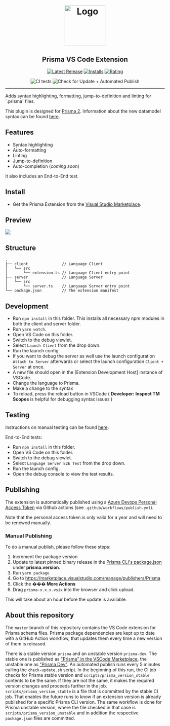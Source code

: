 <h1 align="center"><img src="./logo_white.png" alt="Logo" height="128" /></h1>
<h2 align="center">Prisma VS Code Extension</h2>
<div align="center">
  
   [![Latest Release](https://vsmarketplacebadge.apphb.com/version-short/prisma.Prisma.svg)](https://marketplace.visualstudio.com/items?itemName=Prisma.prisma)
  [![Installs](https://vsmarketplacebadge.apphb.com/installs-short/prisma.Prisma.svg)](https://marketplace.visualstudio.com/items?itemName=Prisma.prisma)
  [![Rating](https://vsmarketplacebadge.apphb.com/rating-short/prisma.Prisma.svg)](https://marketplace.visualstudio.com/items?itemName=Prisma.prisma)
  
</div>
<div align="center">
  
  ![CI tests](https://github.com/prisma/vscode/workflows/CI%20tests/badge.svg)
  ![Check for Update + Automated Publish](https://github.com/prisma/vscode/workflows/Check%20for%20Update%20%2B%20Automated%20Publish/badge.svg)
  
</div>

<hr>
Adds syntax highlighting, formatting, jump-to-definition and linting for `.prisma` files.

This plugin is designed for [Prisma 2](https://www.prisma.io/blog/announcing-prisma-2-zq1s745db8i5). Information about the new datamodel syntax can be found [here](https://github.com/prisma/prisma2/blob/master/docs/data-modeling.md).

## Features

- Syntax highlighting
- Auto-formatting
- Linting
- Jump-to-definition
- Auto-completion (_coming soon_)

It also includes an End-to-End test.

## Install

- Get the Prisma Extension from the [Visual Studio Marketplace](https://marketplace.visualstudio.com/items?itemName=Prisma.prisma).

## Preview

![](https://imgur.com/HbufPo6.png)

## Structure

```
.
├── client               // Language Client
│   └── src
│       └── extension.ts // Language Client entry point
├── server               // Language Server
│   └── src
│       └── server.ts    // Language Server entry point
└── package.json         // The extension manifest
```

## Development

- Run `npm install` in this folder. This installs all necessary npm modules in both the client and server folder.
- Run `yarn watch`.
- Open VS Code on this folder.
- Switch to the debug viewlet.
- Select `Launch Client` from the drop down.
- Run the launch config.
- If you want to debug the server as well use the launch configuration `Attach to Server` afterwards or select the launch configuration `Client + Server` at once.
- A new file should open in the [Extension Development Host] instance of VSCode.
- Change the language to Prisma.
- Make a change to the syntax
- To reload, press the reload button in VSCode ( **Developer: Inspect TM Scopes** is helpful for debugging syntax issues )

## Testing

Instructions on manual testing can be found [here](TESTING.md).

End-to-End tests:

- Run `npm install` in this folder.
- Open VS Code on this folder.
- Switch to the debug viewlet.
- Select `Language Server E2E Test` from the drop down.
- Run the launch config.
- Open the debug console to view the test results.

## Publishing

The extension is automatically published using a [Azure Devops Personal Access Token](https://code.visualstudio.com/api/working-with-extensions/publishing-extension#get-a-personal-access-token) via Github actions (see `.github/workflows/publish.yml`).

Note that the personal access token is only valid for a year and will need to be renewed manually.

### Manual Publishing

To do a manual publish, please follow these steps:

1. Increment the package version
2. Update to latest pinned binary release in the [Prisma CLI's package.json](https://github.com/prisma/prisma2/blob/master/cli/prisma2/package.json) under **prisma.version**.
3. Run `yarn package`
4. Go to https://marketplace.visualstudio.com/manage/publishers/Prisma
5. Click the **��� More Actions**
6. Drag `prisma-x.x.x.vsix` into the browser and click upload.

This will take about an hour before the update is available.

## About this repository

The `master` branch of this repository contains the VS Code extension for Prisma schema files. Prisma package dependencies are kept up to date with a GitHub Action workflow, that updates them every time a new version of them is released.

There is a stable version `prisma` and an unstable version `prisma-dev`. The stable one is published as ["Prisma" in the VSCode Marketplace](https://marketplace.visualstudio.com/items?itemName=Prisma.prisma), the unstable one as ["Prisma Dev"](https://marketplace.visualstudio.com/items?itemName=Prisma.prisma-dev). An automated publish runs every 5 minutes calling the `check-update.sh` script. 
In the beginning of this run, the CI job checks for Prisma stable version and `scripts/prisma_version_stable` contents to be the same. If they are not the same, it makes the required version changes and proceeds further in the job. `scripts/prisma_version_stable` is a file that is committed by the stable CI job. That enables the future runs to know if an extension version is already published for a specific Prisma CLI version. The same workflow is done for Prisma unstable version, where the file checked in that case is `scripts/prisma_version_unstable` and in addition the respective `package.json` files are committed.
